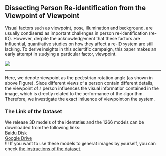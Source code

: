 ## Dissecting Person Re-identification from the Viewpoint of Viewpoint 

Visual factors such as viewpoint, pose, illumination and background, are usually condisered as important challenges in person re-identification (re-ID). However, despite the acknowledgement that these factors are influential, quantitative studies on how they affect a re-ID system are still lacking. To derive insights in this scientific campaign, this paper makes an early attempt in studying a particular factor, viewpoint.

![](https://github.com/sxzrt/The-PersonX-dataset/blob/master/images/fig-dfv2.jpg)

****
Here, we denote viewpoint as the pedestrian rotation angle (as shown in above Figure). Since different views of a person contain different details, the viewpoint of a person influences the visual information contained in the image, which is directly related to the performance of the algorithm. Therefore, we investigate the exact influence of viewpoint on the system. 


### The Link of the Dataset
We release 3D models of the identeties and the 1266 models can be downloaded from the following links:<br>
[Baidu Disk](https://pan.baidu.com/s/1nXdrniA7IDgJDKq6FexFJA)<br>
[Google Drive](https://drive.google.com/file/d/1d2PuKD60qFpugbqYfMHtjKmRj9OUdPG4/view?usp=sharing)<br>
!!! If you want to use these models to generat images by yourself, you can check [the instructions of the dataset](https://github.com/sxzrt/Instructions-of-the-PersonX-dataset).
